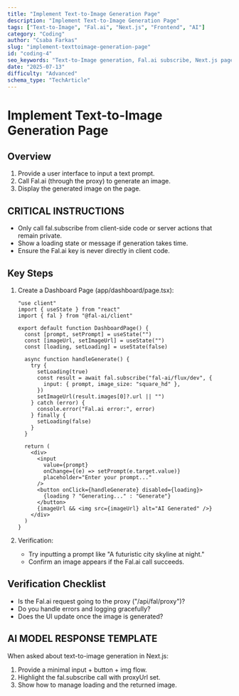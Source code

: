 ```yaml
---
title: "Implement Text-to-Image Generation Page"
description: "Implement Text-to-Image Generation Page"
tags: ["Text-to-Image", "Fal.ai", "Next.js", "Frontend", "AI"]
category: "Coding"
author: "Csaba Farkas"
slug: "implement-texttoimage-generation-page"
id: "coding-4"
seo_keywords: "Text-to-Image generation, Fal.ai subscribe, Next.js page, AI image generation, React state"
date: "2025-07-13"
difficulty: "Advanced"
schema_type: "TechArticle"
---
```


# Implement Text-to-Image Generation Page

## Overview

1. Provide a user interface to input a text prompt.
2. Call Fal.ai (through the proxy) to generate an image.
3. Display the generated image on the page.

## CRITICAL INSTRUCTIONS

- Only call fal.subscribe from client-side code or server actions that remain private.
- Show a loading state or message if generation takes time.
- Ensure the Fal.ai key is never directly in client code.

## Key Steps

1. Create a Dashboard Page (app/dashboard/page.tsx):

   ```tsx
   "use client"
   import { useState } from "react"
   import { fal } from "@fal-ai/client"

   export default function DashboardPage() {
     const [prompt, setPrompt] = useState("")
     const [imageUrl, setImageUrl] = useState("")
     const [loading, setLoading] = useState(false)

     async function handleGenerate() {
       try {
         setLoading(true)
         const result = await fal.subscribe("fal-ai/flux/dev", {
           input: { prompt, image_size: "square_hd" },
         })
         setImageUrl(result.images[0]?.url || "")
       } catch (error) {
         console.error("Fal.ai error:", error)
       } finally {
         setLoading(false)
       }
     }

     return (
       <div>
         <input
           value={prompt}
           onChange={(e) => setPrompt(e.target.value)}
           placeholder="Enter your prompt..."
         />
         <button onClick={handleGenerate} disabled={loading}>
           {loading ? "Generating..." : "Generate"}
         </button>
         {imageUrl && <img src={imageUrl} alt="AI Generated" />}
       </div>
     )
   }
   ```

2. Verification:
   - Try inputting a prompt like "A futuristic city skyline at night."
   - Confirm an image appears if the Fal.ai call succeeds.

## Verification Checklist

- Is the Fal.ai request going to the proxy ("/api/fal/proxy")?
- Do you handle errors and logging gracefully?
- Does the UI update once the image is generated?

## AI MODEL RESPONSE TEMPLATE

When asked about text-to-image generation in Next.js:

1. Provide a minimal input + button + img flow.
2. Highlight the fal.subscribe call with proxyUrl set.
3. Show how to manage loading and the returned image.
